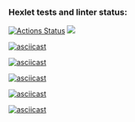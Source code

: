 ### Hexlet tests and linter status:
[![Actions Status](https://github.com/YoungHhustler/python-project-49/actions/workflows/hexlet-check.yml/badge.svg)](https://github.com/YoungHhustler/python-project-49/actions) <a href="https://codeclimate.com/github/YoungHhustler/python-project-49/maintainability"><img src="https://api.codeclimate.com/v1/badges/cd07ae802e46300faaa8/maintainability" /></a>

[![asciicast](https://asciinema.org/a/VqAMqwFI5AaZRmbHHFwbLwskJ.svg)](https://asciinema.org/a/VqAMqwFI5AaZRmbHHFwbLwskJ)

[![asciicast](https://asciinema.org/a/Gufpe2umePtK4FsXIq6hFHpcs.svg)](https://asciinema.org/a/Gufpe2umePtK4FsXIq6hFHpcs)

[![asciicast](https://asciinema.org/a/Ooa8IxuBFF3GCFllMZy9e5IxU.svg)](https://asciinema.org/a/Ooa8IxuBFF3GCFllMZy9e5IxU)

[![asciicast](https://asciinema.org/a/6k0YoDPveyc7o8Q7cWgT7iJ6m.svg)](https://asciinema.org/a/6k0YoDPveyc7o8Q7cWgT7iJ6m)

[![asciicast](https://asciinema.org/a/sFBuzodFVfVoqvsGeaYDUZZTH.svg)](https://asciinema.org/a/sFBuzodFVfVoqvsGeaYDUZZTH)
